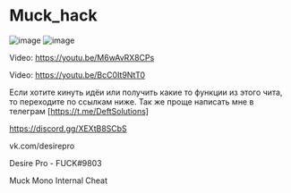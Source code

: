 # Muck_hack
![image](https://user-images.githubusercontent.com/59990384/134275805-daf0846a-4c67-4fd6-b359-6b83db7b0fb2.png)
![image](https://user-images.githubusercontent.com/59990384/134267776-84650987-db12-4f4c-9ace-2360caf8ec80.png)

Video: https://youtu.be/M6wAvRX8CPs

Video: https://youtu.be/BcC0It9NtT0

Если хотите кинуть идёи или получить какие то функции из этого чита, то переходите по ссылкам ниже. Так же проще написать мне в телеграм [https://t.me/DeftSolutions]

https://discord.gg/XEXtB8SCbS

vk.com/desirepro

Desire Pro - FUCK#9803

Muck Mono Internal Cheat 
